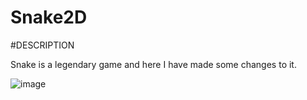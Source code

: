 # Snake2D

#DESCRIPTION

Snake is a legendary game and here I have made some changes to it.

![image](https://user-images.githubusercontent.com/93785444/187343336-1f5a104d-87b9-4542-92d1-6072c931db48.png)
